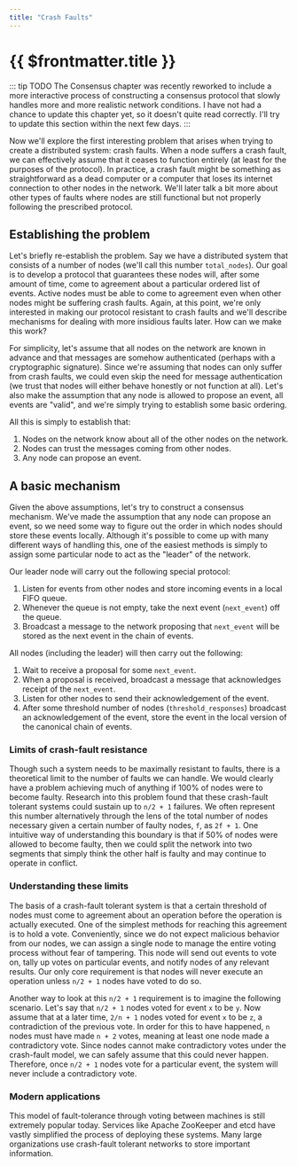 ```yaml
---
title: "Crash Faults"
---
```


# {{ $frontmatter.title }}


::: tip TODO The Consensus chapter was recently reworked to include a more interactive process of constructing a consensus protocol that slowly handles more and more realistic network conditions. I have not had a chance to update this chapter yet, so it doesn't quite read correctly. I'll try to update this section within the next few days. :::


Now we'll explore the first interesting problem that arises when trying to create a distributed system: crash faults. When a node suffers a crash fault, we can effectively assume that it ceases to function entirely (at least for the purposes of the protocol). In practice, a crash fault might be something as straightforward as a dead computer or a computer that loses its internet connection to other nodes in the network. We'll later talk a bit more about other types of faults where nodes are still functional but not properly following the prescribed protocol.

## Establishing the problem

Let's briefly re-establish the problem. Say we have a distributed system that consists of a number of nodes (we'll call this number `total_nodes`). Our goal is to develop a protocol that guarantees these nodes will, after some amount of time, come to agreement about a particular ordered list of events. Active nodes must be able to come to agreement even when other nodes might be suffering crash faults. Again, at this point, we're only interested in making our protocol resistant to crash faults and we'll describe mechanisms for dealing with more insidious faults later. How can we make this work?

For simplicity, let's assume that all nodes on the network are known in advance and that messages are somehow authenticated (perhaps with a cryptographic signature). Since we're assuming that nodes can only suffer from crash faults, we could even skip the need for message authentication (we trust that nodes will either behave honestly or not function at all). Let's also make the assumption that any node is allowed to propose an event, all events are "valid", and we're simply trying to establish some basic ordering.

All this is simply to establish that:

1. Nodes on the network know about all of the other nodes on the network.
2. Nodes can trust the messages coming from other nodes.
3. Any node can propose an event.

## A basic mechanism

Given the above assumptions, let's try to construct a consensus mechanism. We've made the assumption that any node can propose an event, so we need some way to figure out the order in which nodes should store these events locally. Although it's possible to come up with many different ways of handling this, one of the easiest methods is simply to assign some particular node to act as the "leader" of the network.

Our leader node will carry out the following special protocol:

1. Listen for events from other nodes and store incoming events in a local FIFO queue.
2. Whenever the queue is not empty, take the next event (`next_event`) off the queue.
3. Broadcast a message to the network proposing that `next_event` will be stored as the next event in the chain of events.

All nodes (including the leader) will then carry out the following:

1. Wait to receive a proposal for some `next_event`.
2. When a proposal is received, broadcast a message that acknowledges receipt of the `next_event`.
3. Listen for other nodes to send their acknowledgement of the event.
4. After some threshold number of nodes (`threshold_responses`) broadcast an acknowledgement of the event, store the event in the local version of the canonical chain of events.

### Limits of crash-fault resistance

Though such a system needs to be maximally resistant to faults, there is a theoretical limit to the number of faults we can handle. We would clearly have a problem achieving much of anything if 100% of nodes were to become faulty. Research into this problem found that these crash-fault tolerant systems could sustain up to `n/2 + 1` failures. We often represent this number alternatively through the lens of the total number of nodes necessary given a certain number of faulty nodes, `f`, as `2f + 1`. One intuitive way of understanding this boundary is that if 50% of nodes were allowed to become faulty, then we could split the network into two segments that simply think the other half is faulty and may continue to operate in conflict.

### Understanding these limits

The basis of a crash-fault tolerant system is that a certain threshold of nodes must come to agreement about an operation before the operation is actually executed. One of the simplest methods for reaching this agreement is to hold a vote. Conveniently, since we do not expect malicious behavior from our nodes, we can assign a single node to manage the entire voting process without fear of tampering. This node will send out events to vote on, tally up votes on particular events, and notify nodes of any relevant results. Our only core requirement is that nodes will never execute an operation unless `n/2 + 1` nodes have voted to do so.

Another way to look at this `n/2 + 1` requirement is to imagine the following scenario. Let's say that `n/2 + 1` nodes voted for event `x` to be `y`. Now assume that at a later time, `2/n + 1` nodes voted for event `x` to be `z`, a contradiction of the previous vote. In order for this to have happened, `n` nodes must have made `n + 2` votes, meaning at least one node made a contradictory vote. Since nodes cannot make contradictory votes under the crash-fault model, we can safely assume that this could never happen. Therefore, once `n/2 + 1` nodes vote for a particular event, the system will never include a contradictory vote.

### Modern applications

This model of fault-tolerance through voting between machines is still extremely popular today. Services like Apache ZooKeeper and etcd have vastly simplified the process of deploying these systems. Many large organizations use crash-fault tolerant networks to store important information.
